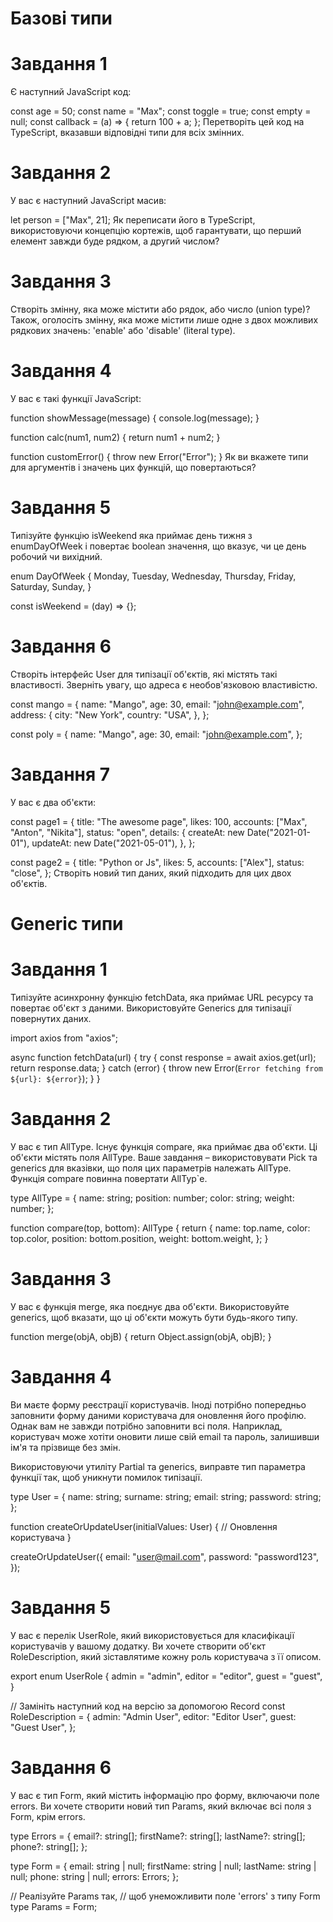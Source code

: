# Базові типи

# Завдання 1
Є наступний JavaScript код:

const age = 50;
const name = "Max";
const toggle = true;
const empty = null;
const callback = (a) => {
  return 100 + a;
};
Перетворіть цей код на TypeScript, вказавши відповідні типи для всіх змінних.

# Завдання 2
У вас є наступний JavaScript масив:

let person = ["Max", 21];
Як переписати його в TypeScript, використовуючи концепцію кортежів, щоб гарантувати, що перший елемент завжди буде рядком, а другий числом?

# Завдання 3
Створіть змінну, яка може містити або рядок, або число (union type)? Також, оголосіть змінну, яка може містити лише одне з двох можливих рядкових значень: 'enable' або 'disable' (literal type).

# Завдання 4
У вас є такі функції JavaScript:

function showMessage(message) {
  console.log(message);
}

function calc(num1, num2) {
  return num1 + num2;
}

function customError() {
  throw new Error("Error");
}
Як ви вкажете типи для аргументів і значень цих функцій, що повертаються?

# Завдання 5
Типізуйте функцію isWeekend яка приймає день тижня з enumDayOfWeek і повертає boolean значення, що вказує, чи це день робочий чи вихідний.

enum DayOfWeek {
  Monday,
  Tuesday,
  Wednesday,
  Thursday,
  Friday,
  Saturday,
  Sunday,
}

const isWeekend = (day) => {};

# Завдання 6
Створіть інтерфейс User для типізації об'єктів, які містять такі властивості. Зверніть увагу, що адреса є необов'язковою властивістю.

const mango = {
  name: "Mango",
  age: 30,
  email: "john@example.com",
  address: {
    city: "New York",
    country: "USA",
  },
};

const poly = {
  name: "Mango",
  age: 30,
  email: "john@example.com",
};

# Завдання 7
У вас є два об'єкти:

const page1 = {
  title: "The awesome page",
  likes: 100,
  accounts: ["Max", "Anton", "Nikita"],
  status: "open",
  details: {
    createAt: new Date("2021-01-01"),
    updateAt: new Date("2021-05-01"),
  },
};

const page2 = {
  title: "Python or Js",
  likes: 5,
  accounts: ["Alex"],
  status: "close",
};
Створіть новий тип даних, який підходить для цих двох об'єктів.

# Generic типи
# Завдання 1
Типізуйте асинхронну функцію fetchData, яка приймає URL ресурсу та повертає об'єкт з даними. Використовуйте Generics для типізації повернутих даних.

import axios from "axios";

async function fetchData(url) {
  try {
    const response = await axios.get(url);
    return response.data;
  } catch (error) {
    throw new Error(`Error fetching from ${url}: ${error}`);
  }
}

# Завдання 2
У вас є тип AllType. Існує функція compare, яка приймає два об'єкти. Ці об'єкти містять поля AllType. Ваше завдання – використовувати Pick та generics для вказівки, що поля цих параметрів належать AllType. Функція compare повинна повертати AllTyp`e.

type AllType = {
  name: string;
  position: number;
  color: string;
  weight: number;
};

function compare(top, bottom): AllType {
  return {
    name: top.name,
    color: top.color,
    position: bottom.position,
    weight: bottom.weight,
  };
}

# Завдання 3
У вас є функція merge, яка поєднує два об'єкти. Використовуйте generics, щоб вказати, що ці об'єкти можуть бути будь-якого типу.

function merge(objA, objB) {
  return Object.assign(objA, objB);
}

# Завдання 4
Ви маєте форму реєстрації користувачів. Іноді потрібно попередньо заповнити форму даними користувача для оновлення його профілю. Однак вам не завжди потрібно заповнити всі поля. Наприклад, користувач може хотіти оновити лише свій email та пароль, залишивши ім'я та прізвище без змін.

Використовуючи утиліту Partial та generics, виправте тип параметра функції так, щоб уникнути помилок типізації.

type User = {
  name: string;
  surname: string;
  email: string;
  password: string;
};

function createOrUpdateUser(initialValues: User) {
  // Оновлення користувача
}

createOrUpdateUser({
  email: "user@mail.com",
  password: "password123",
});

# Завдання 5
У вас є перелік UserRole, який використовується для класифікації користувачів у вашому додатку. Ви хочете створити об'єкт RoleDescription, який зіставлятиме кожну роль користувача з її описом.

export enum UserRole {
  admin = "admin",
  editor = "editor",
  guest = "guest",
}

// Замініть наступний код на версію за допомогою Record
const RoleDescription = {
  admin: "Admin User",
  editor: "Editor User",
  guest: "Guest User",
};

# Завдання 6
У вас є тип Form, який містить інформацію про форму, включаючи поле errors. Ви хочете створити новий тип Params, який включає всі поля з Form, крім errors.

type Errors = {
  email?: string[];
  firstName?: string[];
  lastName?: string[];
  phone?: string[];
};

type Form = {
  email: string | null;
  firstName: string | null;
  lastName: string | null;
  phone: string | null;
  errors: Errors;
};

// Реалізуйте Params так,
// щоб унеможливити поле 'errors' з типу Form
type Params = Form;

